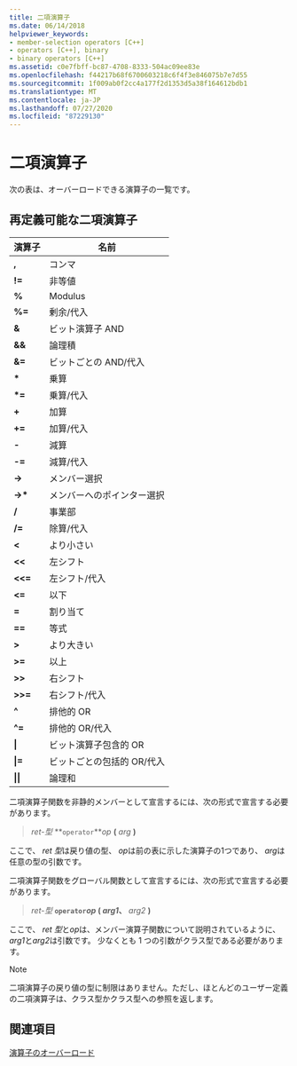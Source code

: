 ```yaml
---
title: 二項演算子
ms.date: 06/14/2018
helpviewer_keywords:
- member-selection operators [C++]
- operators [C++], binary
- binary operators [C++]
ms.assetid: c0e7fbff-bc87-4708-8333-504ac09ee83e
ms.openlocfilehash: f44217b68f6700603218c6f4f3e846075b7e7d55
ms.sourcegitcommit: 1f009ab0f2cc4a177f2d1353d5a38f164612bdb1
ms.translationtype: MT
ms.contentlocale: ja-JP
ms.lasthandoff: 07/27/2020
ms.locfileid: "87229130"
---
```

# <a name="binary-operators"></a>二項演算子

次の表は、オーバーロードできる演算子の一覧です。

## <a name="redefinable-binary-operators"></a>再定義可能な二項演算子

|演算子|名前|
|--------------|----------|
|**,**|コンマ|
|**!=**|非等値|
|**%**|Modulus|
|**%=**|剰余/代入|
|**&**|ビット演算子 AND|
|**&&**|論理積|
|**&=**|ビットごとの AND/代入|
|**&#42;**|乗算|
|**&#42;=**|乗算/代入|
|**+**|加算|
|**+=**|加算/代入|
|**-**|減算|
|**-=**|減算/代入|
|**->**|メンバー選択|
|**->&#42;**|メンバーへのポインター選択|
|**/**|事業部|
|**/=**|除算/代入|
|**<**|より小さい|
|**<<**|左シフト|
|**<<=**|左シフト/代入|
|**<=**|以下|
|**=**|割り当て|
|**==**|等式|
|**>**|より大きい|
|**>=**|以上|
|**>>**|右シフト|
|**>>=**|右シフト/代入|
|**^**|排他的 OR|
|**^=**|排他的 OR/代入|
|**&#124;**|ビット演算子包含的 OR|
|**&#124;=**|ビットごとの包括的 OR/代入|
|**&#124;&#124;**|論理和|

二項演算子関数を非静的メンバーとして宣言するには、次の形式で宣言する必要があります。

> *ret-型* **`operator`***op* **(** *arg* **)**

ここで、 *ret 型*は戻り値の型、 *op*は前の表に示した演算子の1つであり、 *arg*は任意の型の引数です。

二項演算子関数をグローバル関数として宣言するには、次の形式で宣言する必要があります。

> *ret-型* **`operator`***op* **(** _arg1_**、** _arg2_ **)**

ここで、 *ret 型*と*op*は、メンバー演算子関数について説明されているように、 *arg1*と*arg2*は引数です。 少なくとも 1 つの引数がクラス型である必要があります。

> [!NOTE]
> 二項演算子の戻り値の型に制限はありません。ただし、ほとんどのユーザー定義の二項演算子は、クラス型かクラス型への参照を返します。

## <a name="see-also"></a>関連項目

[演算子のオーバーロード](../cpp/operator-overloading.md)
